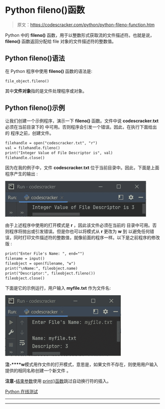 # Python fileno()函数

> 原文：<https://codescracker.com/python/python-fileno-function.htm>

Python 中的 **fileno()** 函数，用于以整数形式获取流的文件描述符。也就是说， **fileno()** 函数返回分配给 file 对象的文件描述符的整数值。

## Python fileno()语法

在 Python 程序中使用 **fileno()** 函数的语法是:

```
file_object.fileno()
```

其中**文件对象**指的是文件处理程序或对象。

## Python fileno()示例

让我们创建一个示例程序，演示一下 **fileno()** 函数。文件中说 **codescracker.txt** 必须在当前目录下的 中可用。否则程序会引发一个错误。因此，在执行下面给出的 程序之前，创建文件。

```
filehandle = open("codescracker.txt", "r")
val = filehandle.fileno()
print("Integer Value of File Descriptor is", val)
filehandle.close()
```

因为在我的例子中，文件 **codescracker.txt** 位于当前目录中。因此，下面是上面程序产生的输出 :

![python fileno function](img/8d4504b48d9b43af44daf0d2827a57a2.png)

由于上述程序中使用的打开模式是 **r** ，因此该文件必须在当前的 目录中可用。否则程序将抛出或引发错误。但是你也可以将模式从 **r** 更改为 **w** 到 以避免任何错误，同时打印文件描述符的整数值，就像前面的程序一样。以下是之前程序的修改版 :

```
print("Enter File's Name: ", end="")
filename = input()
fileobject = open(filename, "w")
print("\nName:", fileobject.name)
print("Descriptor:", fileobject.fileno())
fileobject.close()
```

下面是它的示例运行，用户输入 **myfile.txt** 作为文件名:

![fileno function in python](img/d5284dffbb53c51d1f40378cf1ce428d.png)

**注-****w**模式用作文件的打开模式，意思是，如果文件不存在，则使用用户输入提供的相同名称创建一个新文件 。

**注意-**[结束参数](/python/python-end.htm)使用 [print()函数](/python/python-print-statement.htm)跳过自动换行符的插入。

[Python 在线测试](/exam/showtest.php?subid=10)

* * *

* * *